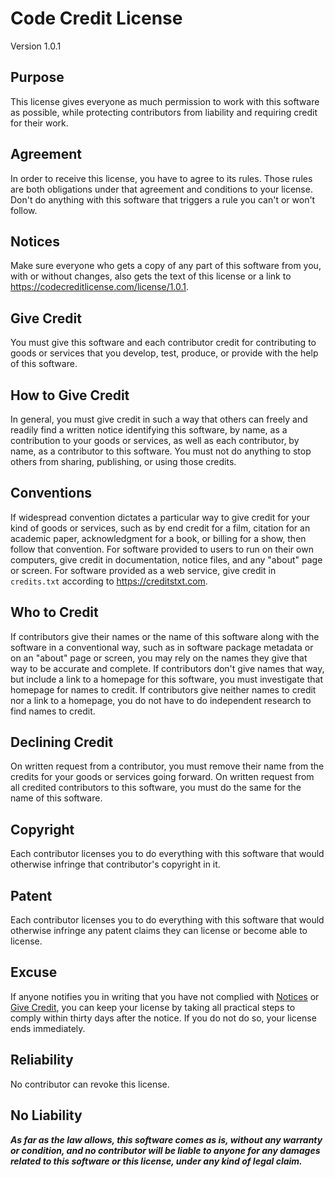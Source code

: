 # Code Credit License

Version 1.0.1

## Purpose

This license gives everyone as much permission to work with
this software as possible, while protecting contributors
from liability and requiring credit for their work.

## Agreement

In order to receive this license, you have to agree
to its rules.  Those rules are both obligations under
that agreement and conditions to your license.  Don't do
anything with this software that triggers a rule you can't
or won't follow.

## Notices

Make sure everyone who gets a copy of any part of
this software from you, with or without changes,
also gets the text of this license or a link to
<https://codecreditlicense.com/license/1.0.1>.

## Give Credit

You must give this software and each contributor credit
for contributing to goods or services that you develop,
test, produce, or provide with the help of this software.

## How to Give Credit

In general, you must give credit in such a way that others
can freely and readily find a written notice identifying
this software, by name, as a contribution to your goods
or services, as well as each contributor, by name, as a
contributor to this software.  You must not do anything
to stop others from sharing, publishing, or using those
credits.

## Conventions

If widespread convention dictates a particular way to
give credit for your kind of goods or services, such as
by end credit for a film, citation for an academic paper,
acknowledgment for a book, or billing for a show, then
follow that convention.  For software provided to users to
run on their own computers, give credit in documentation,
notice files, and any "about" page or screen.  For software
provided as a web service, give credit in `credits.txt`
according to <https://creditstxt.com>.

## Who to Credit

If contributors give their names or the name of this
software along with the software in a conventional way,
such as in software package metadata or on an "about"
page or screen, you may rely on the names they give that
way to be accurate and complete.  If contributors don't
give names that way, but include a link to a homepage
for this software, you must investigate that homepage for
names to credit.  If contributors give neither names to
credit nor a link to a homepage, you do not have to do
independent research to find names to credit.

## Declining Credit

On written request from a contributor, you must remove
their name from the credits for your goods or services
going forward.  On written request from all credited
contributors to this software, you must do the same for
the name of this software.

## Copyright

Each contributor licenses you to do everything with this
software that would otherwise infringe that contributor's
copyright in it.

## Patent

Each contributor licenses you to do everything with this
software that would otherwise infringe any patent claims
they can license or become able to license.

## Excuse

If anyone notifies you in writing that you have
not complied with [Notices](#notices) or [Give
Credit](#give-credit), you can keep your license by
taking all practical steps to comply within thirty days
after the notice.  If you do not do so, your license
ends immediately.

## Reliability

No contributor can revoke this license.

## No Liability

***As far as the law allows, this software comes as is,
without any warranty or condition, and no contributor
will be liable to anyone for any damages related to this
software or this license, under any kind of legal claim.***
